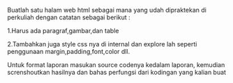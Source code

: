 Buatlah satu halam web html sebagai mana yang udah dipraktekan di perkuliah dengan catatan sebagai berikut :

1.Harus ada paragraf,gambar,dan table

2.Tambahkan juga style css nya di internal dan explore lah seperti penggunaan margin,padding,font,color dll.

Untuk format laporan masukan source codenya kedalam laporan, kemudian screnshoutkan hasilnya dan bahas perfungsi dari kodingan yang kalian buat